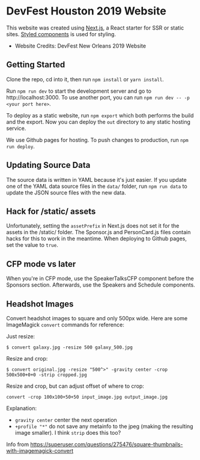 # DevFest Houston 2019 Website

This website was created using [Next.js](https://nextjs.org/), a React starter for SSR or static sites. [Styled components](https://www.styled-components.com) is used for styling.
 - Website Credits: DevFest New Orleans 2019 Website

## Getting Started

Clone the repo, cd into it, then run `npm install` or `yarn install`.

Run `npm run dev` to start the development server and go to http://localhost:3000. To use another port, you can run `npm run dev -- -p <your port here>`.

To deploy as a static website, run `npm export` which both performs the build and the export. Now you can deploy the `out` directory to any static hosting service.

We use Github pages for hosting. To push changes to production, run `npm run deploy`.

## Updating Source Data

The source data is written in YAML because it's just easier. If you update one of the YAML data source files in the `data/` folder, run `npm run data` to update the JSON source files with the new data.

## Hack for /static/ assets

Unfortunately, setting the `assetPrefix` in Next.js does not set it for the assets in the /static/ folder. The Sponsor.js and PersonCard.js files contain hacks for this to work in the meantime. When deploying to Github pages, set the value to `true`.

## CFP mode vs later

When you're in CFP mode, use the SpeakerTalksCFP component before the Sponsors section. Afterwards, use the Speakers and Schedule components.

## Headshot Images

Convert headshot images to square and only 500px wide. Here are some ImageMagick `convert` commands for reference:

Just resize:

```
$ convert galaxy.jpg -resize 500 galaxy_500.jpg
```

Resize and crop:

```
$ convert original.jpg -resize "500^>" -gravity center -crop 500x500+0+0 -strip cropped.jpg
```

Resize and crop, but can adjust offset of where to crop:

```
convert -crop 100x100+50+50 input_image.jpg output_image.jpg
```

Explanation:

- `gravity center` center the next operation
- `+profile "*"` do not save any metainfo to the jpeg (making the resulting image smaller). I think `strip` does this too?

Info from https://superuser.com/questions/275476/square-thumbnails-with-imagemagick-convert
